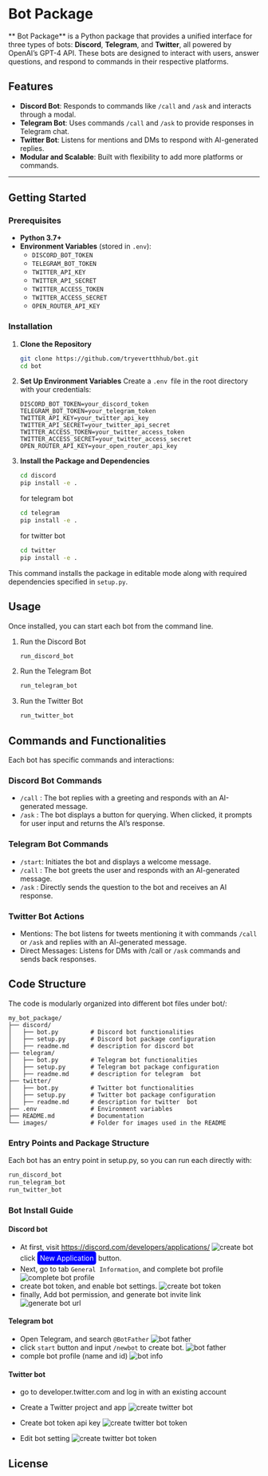 #  Bot Package

** Bot Package** is a Python package that provides a unified interface for three types of bots: **Discord**, **Telegram**, and **Twitter**, all powered by OpenAI’s GPT-4 API. These bots are designed to interact with users, answer questions, and respond to commands in their respective platforms.

## Features

- **Discord Bot**: Responds to commands like `/call` and `/ask` and interacts through a modal.
- **Telegram Bot**: Uses commands `/call` and `/ask` to provide responses in Telegram chat.
- **Twitter Bot**: Listens for mentions and DMs to respond with AI-generated replies.
- **Modular and Scalable**: Built with flexibility to add more platforms or commands.

---

## Getting Started

### Prerequisites

- **Python 3.7+**
- **Environment Variables** (stored in `.env`):
  - `DISCORD_BOT_TOKEN`
  - `TELEGRAM_BOT_TOKEN`
  - `TWITTER_API_KEY`
  - `TWITTER_API_SECRET`
  - `TWITTER_ACCESS_TOKEN`
  - `TWITTER_ACCESS_SECRET`
  - `OPEN_ROUTER_API_KEY`

### Installation

1. **Clone the Repository**

   ```bash
   git clone https://github.com/tryevertthhub/bot.git
   cd bot

2. **Set Up Environment Variables**
Create a `.env `file in the root directory with your credentials:
    ```plaintext
    DISCORD_BOT_TOKEN=your_discord_token
    TELEGRAM_BOT_TOKEN=your_telegram_token
    TWITTER_API_KEY=your_twitter_api_key
    TWITTER_API_SECRET=your_twitter_api_secret
    TWITTER_ACCESS_TOKEN=your_twitter_access_token
    TWITTER_ACCESS_SECRET=your_twitter_access_secret
    OPEN_ROUTER_API_KEY=your_open_router_api_key
    ```
3. **Install the Package and Dependencies**
   ```bash
   cd discord
   pip install -e .  
   ```
   for telegram bot
   ```bash
   cd telegram
   pip install -e .  
   ```
   for twitter bot
    ```bash
   cd twitter
   pip install -e .  
   ```
This command installs the package in editable mode along with required dependencies specified in `setup.py`.

## Usage
Once installed, you can start each bot from the command line.

1. Run the Discord Bot
   ```bash
   run_discord_bot
   ```

2. Run the Telegram Bot
   ```bash
   run_telegram_bot
   ```

3. Run the Twitter Bot
   ```bash
   run_twitter_bot
   ```
## Commands and Functionalities
Each bot has specific commands and interactions:

### Discord Bot Commands
- `/call` <message>: The bot replies with a greeting and responds with an AI-generated message.
- `/ask` <question>: The bot displays a button for querying. When clicked, it prompts for user input and returns the AI’s response.
### Telegram Bot Commands
- `/start`: Initiates the bot and displays a welcome message.
- `/call` <message>: The bot greets the user and responds with an AI-generated message.
- `/ask` <question>: Directly sends the question to the bot and receives an AI response.
### Twitter Bot Actions
- Mentions: The bot listens for tweets mentioning it with commands `/call` or `/ask` and replies with an AI-generated message.
- Direct Messages: Listens for DMs with /call or `/ask` commands and sends back responses.

## Code Structure
The code is modularly organized into different bot files under bot/:


```plaintext
my_bot_package/
├── discord/
│   ├── bot.py         # Discord bot functionalities
│   ├── setup.py       # Discord bot package configuration
│   ├── readme.md      # description for discord bot
├── telegram/
│   ├── bot.py         # Telegram bot functionalities
│   ├── setup.py       # Telegram bot package configuration
│   ├── readme.md      # description for telegram  bot
├── twitter/
│   ├── bot.py         # Twitter bot functionalities
│   ├── setup.py       # Twitter bot package configuration
│   ├── readme.md      # description for twitter  bot
├── .env               # Environment variables
├── README.md          # Documentation
└── images/            # Folder for images used in the README

```
### Entry Points and Package Structure
Each bot has an entry point in setup.py, so you can run each directly with:
 ```bash
 run_discord_bot
 run_telegram_bot
 run_twitter_bot
 ```
### Bot Install Guide

#### Discord bot
- At first, visit https://discord.com/developers/applications/
![create bot](images/create_bot.png)
click  <a  style="background-color: #0000FF; color: white; padding: 5px 5px; text-align: center; text-decoration: none; display: inline-block; border-radius: 5px;">New Application</a> button.
- Next, go to tab `General Information`, and complete bot profile
![complete bot profile](images/general_info.png)
- create bot token, and enable bot settings.
![ create bot token ](images/bot.png)
- finally, Add bot permission, and generate bot invite link
![generate  bot url](images/generate.png)

#### Telegram bot
- Open Telegram, and search `@BotFather`
![bot father](images/botfather.png)
- click `start` button and input `/newbot` to create bot.
![bot father](images/create_bottg.png)
- comple bot profile (name and id)
![bot info](images/bot_info.png)

#### Twitter bot
- go to developer.twitter.com and log in with an existing account

- Create a Twitter project and app
![create twitter bot](images/create_twitterbot.png)
- Create bot token api key
![create twitter bot token](images/twitter_bottoken.png)
- Edit bot setting
![create twitter bot token](images/twitter_botsetting.png)

## License